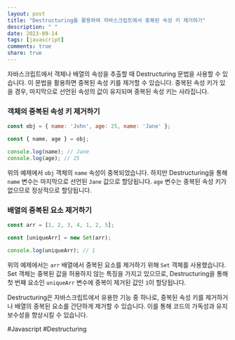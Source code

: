 ```yaml
---
layout: post
title: "Destructuring을 활용하여 자바스크립트에서 중복된 속성 키 제거하기"
description: " "
date: 2023-09-14
tags: [javascript]
comments: true
share: true
---
```


자바스크립트에서 객체나 배열의 속성을 추출할 때 Destructuring 문법을 사용할 수 있습니다. 이 문법을 활용하면 중복된 속성 키를 제거할 수 있습니다. 중복된 속성 키가 있을 경우, 마지막으로 선언된 속성의 값이 유지되며 중복된 속성 키는 사라집니다.

### 객체의 중복된 속성 키 제거하기

```javascript
const obj = { name: 'John', age: 25, name: 'Jane' };

const { name, age } = obj;

console.log(name); // Jane
console.log(age); // 25
```

위의 예제에서 `obj` 객체의 `name` 속성이 중복되었습니다. 하지만 Destructuring을 통해 `name` 변수는 마지막으로 선언된 `Jane` 값으로 할당됩니다. `age` 변수는 중복된 속성 키가 없으므로 정상적으로 할당됩니다.

### 배열의 중복된 요소 제거하기

```javascript
const arr = [1, 2, 3, 4, 1, 2, 5];

const [uniqueArr] = new Set(arr);

console.log(uniqueArr); // 1
```

위의 예제에서는 `arr` 배열에서 중복된 요소를 제거하기 위해 `Set` 객체를 사용했습니다. Set 객체는 중복된 값을 허용하지 않는 특징을 가지고 있으므로, Destructuring을 통해 첫 번째 요소인 `uniqueArr` 변수에 중복이 제거된 값인 `1`이 할당됩니다.

Destructuring은 자바스크립트에서 유용한 기능 중 하나로, 중복된 속성 키를 제거하거나 배열의 중복된 요소를 간단하게 제거할 수 있습니다. 이를 통해 코드의 가독성과 유지보수성을 향상시킬 수 있습니다.

#Javascript #Destructuring